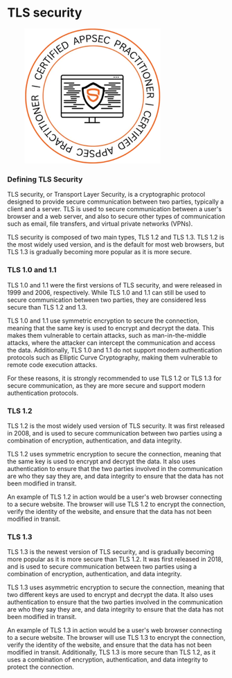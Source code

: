 # TLS security

<figure><img src=".gitbook/assets/image (4).png" alt="" width="314"><figcaption></figcaption></figure>

### **Defining TLS Security**

TLS security, or Transport Layer Security, is a cryptographic protocol designed to provide secure communication between two parties, typically a client and a server. TLS is used to secure communication between a user's browser and a web server, and also to secure other types of communication such as email, file transfers, and virtual private networks (VPNs).

TLS security is composed of two main types, TLS 1.2 and TLS 1.3. TLS 1.2 is the most widely used version, and is the default for most web browsers, but TLS 1.3 is gradually becoming more popular as it is more secure.

### **TLS 1.0 and 1.1**

TLS 1.0 and 1.1 were the first versions of TLS security, and were released in 1999 and 2006, respectively. While TLS 1.0 and 1.1 can still be used to secure communication between two parties, they are considered less secure than TLS 1.2 and 1.3.

TLS 1.0 and 1.1 use symmetric encryption to secure the connection, meaning that the same key is used to encrypt and decrypt the data. This makes them vulnerable to certain attacks, such as man-in-the-middle attacks, where the attacker can intercept the communication and access the data. Additionally, TLS 1.0 and 1.1 do not support modern authentication protocols such as Elliptic Curve Cryptography, making them vulnerable to remote code execution attacks.

For these reasons, it is strongly recommended to use TLS 1.2 or TLS 1.3 for secure communication, as they are more secure and support modern authentication protocols.

### **TLS 1.2**

TLS 1.2 is the most widely used version of TLS security. It was first released in 2008, and is used to secure communication between two parties using a combination of encryption, authentication, and data integrity.

TLS 1.2 uses symmetric encryption to secure the connection, meaning that the same key is used to encrypt and decrypt the data. It also uses authentication to ensure that the two parties involved in the communication are who they say they are, and data integrity to ensure that the data has not been modified in transit.

An example of TLS 1.2 in action would be a user's web browser connecting to a secure website. The browser will use TLS 1.2 to encrypt the connection, verify the identity of the website, and ensure that the data has not been modified in transit.

### **TLS 1.3**

TLS 1.3 is the newest version of TLS security, and is gradually becoming more popular as it is more secure than TLS 1.2. It was first released in 2018, and is used to secure communication between two parties using a combination of encryption, authentication, and data integrity.

TLS 1.3 uses asymmetric encryption to secure the connection, meaning that two different keys are used to encrypt and decrypt the data. It also uses authentication to ensure that the two parties involved in the communication are who they say they are, and data integrity to ensure that the data has not been modified in transit.

An example of TLS 1.3 in action would be a user's web browser connecting to a secure website. The browser will use TLS 1.3 to encrypt the connection, verify the identity of the website, and ensure that the data has not been modified in transit. Additionally, TLS 1.3 is more secure than TLS 1.2, as it uses a combination of encryption, authentication, and data integrity to protect the connection.
